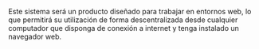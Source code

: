 Este sistema será un producto diseñado para trabajar en entornos web, lo que permitirá su utilización de forma descentralizada desde cualquier computador que disponga de conexión a internet y tenga instalado un navegador web.